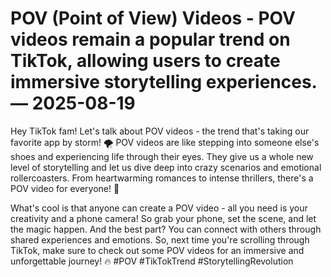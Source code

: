 # POV (Point of View) Videos - POV videos remain a popular trend on TikTok, allowing users to create immersive storytelling experiences. — 2025-08-19

Hey TikTok fam! Let's talk about POV videos - the trend that's taking our favorite app by storm! 🌪️ POV videos are like stepping into someone else's shoes and experiencing life through their eyes. They give us a whole new level of storytelling and let us dive deep into crazy scenarios and emotional rollercoasters. From heartwarming romances to intense thrillers, there's a POV video for everyone! 🎥

What's cool is that anyone can create a POV video - all you need is your creativity and a phone camera! So grab your phone, set the scene, and let the magic happen. And the best part? You can connect with others through shared experiences and emotions. So, next time you're scrolling through TikTok, make sure to check out some POV videos for an immersive and unforgettable journey! 🔥 #POV #TikTokTrend #StorytellingRevolution